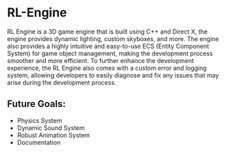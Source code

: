 # RL-Engine

RL Engine is a 3D game engine that is built using C++ and Direct X, the engine provides dynamic lighting, custom skyboxes, and more. The engine also provides a highly intuitive and easy-to-use ECS (Entity Component System) for game object management, making the development process smoother and more efficient. To further enhance the development experience, the RL Engine also comes with a custom error and logging system, allowing developers to easily diagnose and fix any issues that may arise during the development process.

## Future Goals:
- Physics System
- Dynamic Sound System
- Robust Animation System
- Documentation
